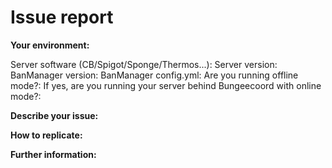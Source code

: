 # Issue report
<!--- To investigate your issue with BanManager you have to provide us -->
<!--- some information about your environment. Failing to do so may -->
<!--- result in an invalid report that cannot be resolved. -->
<!--- Please stick to this template unless you are posting a feature request. -->
**Your environment:** 
<!--- Use /version and /version pluginname if in doubt -->
Server software (CB/Spigot/Sponge/Thermos...):
Server version: 
BanManager version: 
BanManager config.yml: 
Are you running offline mode?: 
If yes, are you running your server behind Bungeecoord with online mode?: 
<!--- Hint: Use pastebin.com or similar to provide your config file. Make -->
<!--- sure to garble/remove any MySQL credentials before uploading your file! -->


**Describe your issue:** 
<!--- Tell us what happens or not happens und and you expect. -->
<!--- If you have any BanManager related console output or BanManager seems -->
<!--- not to load at all provide us a FULL STARTUP LOG on pastebin.com or similar. -->
 


**How to replicate:** 
<!--- If you can reproduce the issue please tell us in detail how to do that -->
 


**Further information:**
<!--- Anything what you want to tell us that did not fit above can be put here -->
 
 
